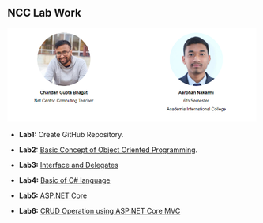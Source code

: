 
## NCC Lab Work 

![Profile](image.png)

- **Lab1:** Create GitHub Repository.

- **Lab2:** [Basic Concept of Object Oriented Programming](https://github.com/workwithAarohan/NCC_LabWork/tree/master/Lab2).

- **Lab3:** [Interface and Delegates](https://github.com/workwithAarohan/NCC_LabWork/tree/master/Lab3)

- **Lab4:** [Basic of C# language](https://github.com/workwithAarohan/NCC_LabWork/tree/master/Lab4)

- **Lab5:** [ASP.NET Core](https://github.com/workwithAarohan/NCC_LabWork/tree/master/Lab5)

- **Lab6:** [CRUD Operation using ASP.NET Core MVC](https://github.com/workwithAarohan/NCC_LabWork/tree/master/Lab6)
